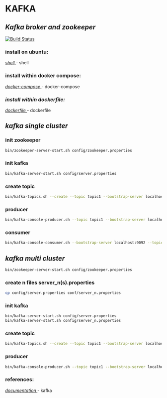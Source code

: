 # KAFKA
## _Kafka broker and zookeeper_

[![Build Status](https://travis-ci.org/joemccann/dillinger.svg?branch=master)](https://nodesource.com/products/nsolid)

### install on ubuntu:
[ _shell_ ](https://github.com/mindsetcloud/infra-data-engineer/blob/main/docker/kafka/install.sh) - shell

### install within docker compose:
[ _docker-compose_ ](https://github.com/mindsetcloud/infra-data-engineer/blob/main/docker/kafka/kafka.yml) - docker-compose

### _install within dockerfile:_
[ _dockerfile_ ](https://github.com/mindsetcloud/infra-data-engineer/blob/main/docker/kafka/Dockerfile) - dockerfile

## _kafka single cluster_

### init zookeeper
```sh
bin/zookeeper-server-start.sh config/zookeeper.properties
```

### init kafka
```sh
bin/kafka-server-start.sh config/server.properties
```

### create topic
```sh
bin/kafka-topics.sh --create --topic topic1 --bootstrap-server localhost:9092 --replication-factor 1 --partitions 1
```

### producer
```sh
bin/kafka-console-producer.sh --topic topic1 --bootstrap-server localhost:9092
```

### consumer
```sh
bin/kafka-console-consumer.sh --bootstrap-server localhost:9092 --topic topic1 --from-beginning
```

## _kafka multi cluster_

``` sh
bin/zookeeper-server-start.sh config/zookeeper.properties
```

### create n files server_n(s).properties
```sh
cp config/server.properties conf/server_n.properties
```

### init kafka
```sh
bin/kafka-server-start.sh config/server.properties
bin/kafka-server-start.sh config/server_n.properties
```

### create topic
```sh
bin/kafka-topics.sh --create --topic topic1 --bootstrap-server localhost:9092 --replication-factor n --partitions 1
```

### producer
```sh
bin/kafka-console-producer.sh --topic topic1 --bootstrap-server localhost:9092
```

### references:
[ _documentation_ ](https://developer.confluent.io/quickstart/kafka-docker/) - kafka

